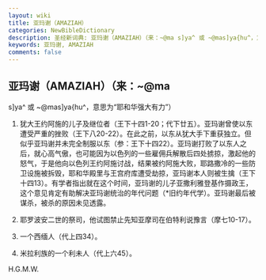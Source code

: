 ```yaml
---
layout: wiki
title: 亚玛谢（AMAZIAH）
categories: NewBibleDictionary
description: 圣经新词典: 亚玛谢（AMAZIAH）（来：~@ma s]ya^ 或 ~@mas]ya{hu^，意思为“耶和华强大有力”）
keywords: 亚玛谢, AMAZIAH
comments: false
---
```


## 亚玛谢（AMAZIAH）（来：~@ma

s]ya^ 或 ~@mas]ya{hu^，意思为“耶和华强大有力”）

1. 犹大王约阿施的儿子及继位者（王下十四1-20；代下廿五）。亚玛谢曾使以东遭受严重的挫败（王下八20-22）。在此之前，以东从犹大手下重获独立。但似乎亚玛谢并未完全制服以东（参：王下十四22）。亚玛谢打败了以东人之后，就心高气傲，也可能因为以色列的一些雇佣兵解散后四处掳掠，激起他的怒气，于是他向以色列王约阿施讨战，结果被约阿施大败，耶路撒冷的一些防卫设施被拆毁，耶和华殿里与王宫府库遭受劫掠，亚玛谢本人则被生擒（王下十四13）。有学者指出就在这个时间，亚玛谢的儿子亚撒利雅登基作摄政王，这个意见肯定有助解决亚玛谢统治的年代问题（*旧约年代学）。亚玛谢最后被谋杀，被杀的原因未见透露。

2. 耶罗波安二世的祭司，他试图禁止先知亚摩司在伯特利说豫言（摩七10-17）。

3. 一个西缅人（代上四34）。

4. 米拉利族的一个利未人（代上六45）。

H.G.M.W.






